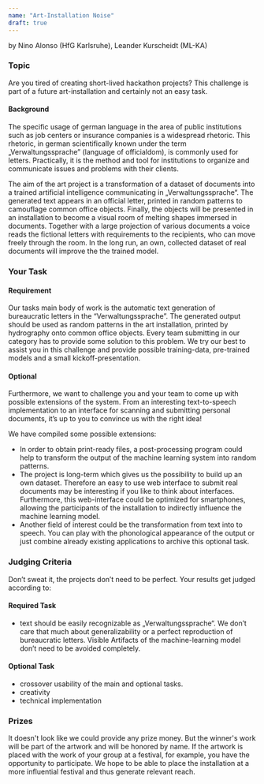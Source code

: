 ```yaml
---
name: "Art-Installation Noise"
draft: true
---
```

by Nino Alonso (HfG Karlsruhe), Leander Kurscheidt (ML-KA)


### Topic
Are you tired of creating short-lived hackathon projects? This challenge is part of a future art-installation and certainly not an easy task.

#### Background 
The specific usage of german language in the area of public institutions such as job centers or insurance companies is a widespread rhetoric. This rhetoric, in german scientifically known under the term „Verwaltungssprache” (language of officialdom), is commonly used for letters. Practically, it is the method and tool for institutions to organize and communicate issues and problems with their clients. 

The aim of the art project is a transformation of a dataset of documents into a trained artificial intelligence communicating in „Verwaltungssprache“. The generated text appears in an official letter, printed in random patterns to camouflage common office objects. Finally, the objects will be presented in an installation to become a visual room of melting shapes immersed in documents. Together with a large projection of various documents a voice reads the fictional letters with requirements to the recipients, who can move freely through the room. In the long run, an own, collected dataset of real documents will improve the the trained model.

### Your Task
#### Requirement
Our tasks main body of work is the automatic text generation of bureaucratic letters in  the “Verwaltungssprache”. The generated output should be used as random patterns in the art installation, printed by hydrography onto common office objects. Every team submitting in our category has to provide some solution to this problem. We try our best to assist you in this challenge and provide possible training-data, pre-trained models and a small kickoff-presentation.
#### Optional
Furthermore, we want to challenge you and your team to come up with possible extensions of the system. From an interesting text-to-speech implementation to an interface for scanning and submitting personal documents, it’s up to you to convince us with the right idea! 

We have compiled some possible extensions:
 - In order to obtain print-ready files, a post-processing program could help to transform the output of the machine learning system into random patterns.
 - The project is long-term which gives us the possibility to build up an own dataset. Therefore an easy to use web interface to submit real documents may be interesting if you like to think about interfaces. Furthermore, this web-interface could be optimized for smartphones, allowing the participants of the installation to indirectly influence the machine learning model.
 - Another field of interest could be the transformation from text into to speech. You can play with the phonological appearance of the output or just combine already existing applications to archive this optional task.

### Judging Criteria
Don’t sweat it, the projects don’t need to be perfect. Your results get judged according to:
#### Required Task
- text should be easily recognizable as „Verwaltungssprache“. We don’t care that much about generalizability or a perfect reproduction of bureaucratic letters. Visible Artifacts of the machine-learning model don’t need to be avoided completely.

#### Optional Task
- crossover usability of the main and optional tasks.
- creativity
- technical implementation

### Prizes
It doesn't look like we could provide any prize money. But the winner's work will be part of the artwork and will be honored by name. If the artwork is placed with the work of your group at a festival, for example, you have the opportunity to participate. We hope to be able to place the installation at a more influential festival and thus generate relevant reach.
